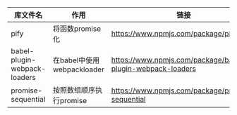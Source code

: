 | 库文件名                     | 作用                       | 链接                                                       |
| ---------------------------- | -------------------------- | ---------------------------------------------------------- |
| pify                         | 将函数promise化            | https://www.npmjs.com/package/pify                         |
| babel-plugin-webpack-loaders | 在babel中使用webpackloader | https://www.npmjs.com/package/babel-plugin-webpack-loaders |
| promise-sequential           | 按照数组顺序执行promise    | https://www.npmjs.com/package/promise-sequential           |


